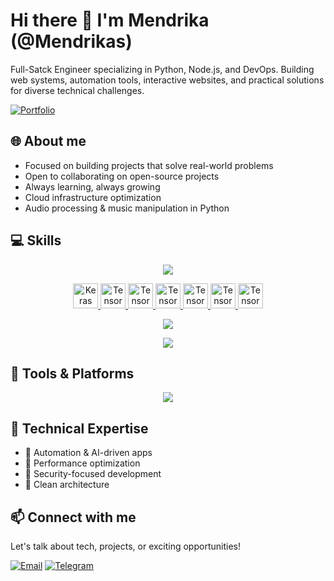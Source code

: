 # Hi there 👋 I'm Mendrika (@Mendrikas)

Full-Satck Engineer specializing in Python, Node.js, and DevOps. Building web systems, automation tools, interactive websites, and practical solutions for diverse technical challenges.

[![Portfolio](https://img.shields.io/badge/Portfolio-mendrika.vercel.app-blue)](https://mendrika.vercel.app/)

## 🌐 About me
- Focused on building projects that solve real-world problems
- Open to collaborating on open-source projects
- Always learning, always growing
- Cloud infrastructure optimization
- Audio processing & music manipulation in Python

## 💻 Skills
<p align="center">
  <a href="https://skillicons.dev">
    <img src="https://skillicons.dev/icons?i=java,python,js,ts,html,css" />
  </a>
</p>
<p align="center">
  <a href="https://skillicons.dev">
    <img src="https://upload.wikimedia.org/wikipedia/commons/a/ae/Keras_logo.svg" alt="Keras" width="40" height="40"/> 
    <img src="https://cdn.jsdelivr.net/gh/devicons/devicon/icons/tensorflow/tensorflow-original.svg" alt="TensorFlow" width="40" height="40"/>
    <img src="https://cdn.jsdelivr.net/gh/devicons/devicon/icons/opencv/opencv-original.svg" alt="TensorFlow" width="40" height="40"/>
    <img src="https://cdn.jsdelivr.net/gh/devicons/devicon/icons/scikitlearn/scikitlearn-original.svg" alt="TensorFlow" width="40" height="40"/>
    <img src="https://cdn.jsdelivr.net/gh/devicons/devicon/icons/numpy/numpy-original.svg" alt="TensorFlow" width="40" height="40"/>
    <img src="https://cdn.jsdelivr.net/gh/devicons/devicon/icons/pandas/pandas-original.svg" alt="TensorFlow" width="40" height="40"/>
    <img src="https://cdn.jsdelivr.net/gh/devicons/devicon/icons/r/r-original.svg" alt="TensorFlow" width="40" height="40"/>

  </a>
</p>
<p align="center">
  <a href="https://skillicons.dev">
    <img src="https://skillicons.dev/icons?i=react,vite,nextjs,angular,tailwind,materialui,sass," />
  </a>
</p>
<p align="center">
  <a href="https://skillicons.dev">
    <img src="https://skillicons.dev/icons?i=nodejs,express,django,flask,fastapi,spring," />
  </a>
  
</p>

## 🔨 Tools & Platforms
<p align="center">
  <a href="https://skillicons.dev">
    <img src="https://skillicons.dev/icons?i=linux,aws,azure,nginx,vscode,docker,git,kubernetes,selenium,graphql" />
  </a>
</p>

## 🔧 Technical Expertise
- 🤖 Automation &  AI-driven apps
- 🚀 Performance optimization
- 🔐 Security-focused development
- 🧩 Clean architecture

## 📫 Connect with me
Let's talk about tech, projects, or exciting opportunities!

[![Email](https://img.shields.io/badge/Email-mendrika.softwell@gmail.com-darkgreen)](mailto:mendrika.softwell@gmail.com)
[![Telegram](https://img.shields.io/badge/Telegram-@Mendrikas-0088cc)](https://t.me/Mendrikas)

